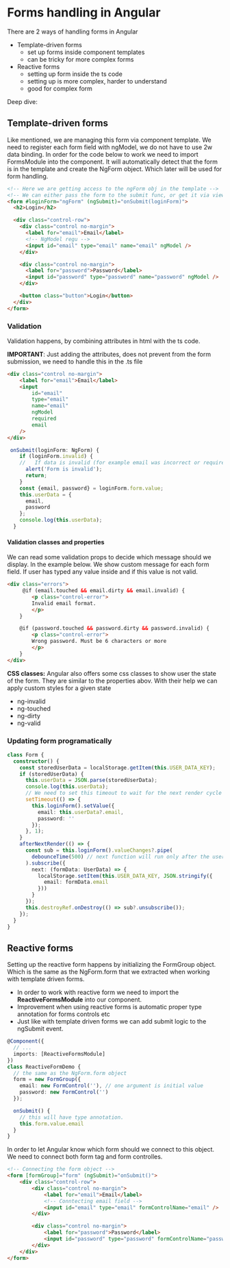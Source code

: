 # Forms handling in Angular
There are 2 ways of handling forms in Angular

- Template-driven forms
    - set up forms inside component templates
    - can be tricky for more complex forms
- Reactive forms
    - setting up form inside the ts code
    - setting up is more complex, harder to understand
    - good for complex form

Deep dive:

## Template-driven forms
Like mentioned, we are managing this form via component template.
We need to register each form field with ngModel, we do not have to use 2w data binding.
In order for the code below to work we need to import FormsModule into the component.
It will automatically detect that the form is in the template and create the NgForm object.
Which later will be used for form handling.

````html
<!-- Here we are getting access to the ngForm obj in the template -->
<!-- We can either pass the form to the submit func, or get it via viewChild  -->
<form #loginForm="ngForm" (ngSubmit)="onSubmit(loginForm)">
  <h2>Login</h2>

  <div class="control-row">
    <div class="control no-margin">
      <label for="email">Email</label>
      <!-- NgModel regu -->
      <input id="email" type="email" name="email" ngModel />
    </div>

    <div class="control no-margin">
      <label for="password">Password</label>
      <input id="password" type="password" name="password" ngModel />
    </div>

    <button class="button">Login</button>
  </div>
</form>
````

### Validation
Validation happens, by combining attributes in html with the ts code.

<b>IMPORTANT</b>: Just adding the attributes, does not prevent from the form submission, we need to handle this in the .ts file

````html
<div class="control no-margin">
    <label for="email">Email</label>
    <input 
        id="email" 
        type="email" 
        name="email" 
        ngModel 
        required 
        email 
    />
</div>
````

````ts
 onSubmit(loginForm: NgForm) {
    if (loginForm.invalid) {
    //   If data is invalid (for example email was incorrect or required fields was not filled, error will be shown)
      alert('Form is invalid');
      return;
    }
    const {email, password} = loginForm.form.value;
    this.userData = {
      email,
      password
    };
    console.log(this.userData);
  }
````

#### Validation classes and properties
We can read some validation props to decide which message should we display.
In the example below. We show custom message for each form field.
If user has typed any value inside and if this value is not valid.

````html
<div class="errors">
     @if (email.touched && email.dirty && email.invalid) {
        <p class="control-error">
        Invalid email format.
        </p>
    }

    @if (password.touched && password.dirty && password.invalid) {
        <p class="control-error">
        Wrong password. Must be 6 characters or more
        </p>
    }
</div>
````

<b>CSS classes:</b> Angular also offers some css classes to show user the state of the form.
They are similar to the properties abov. With their help we can apply custom styles for a given state

- ng-invalid
- ng-touched
- ng-dirty
- ng-valid

### Updating form programatically
````ts
class Form {
  constructor() {
    const storedUserData = localStorage.getItem(this.USER_DATA_KEY);
    if (storedUserData) {
      this.userData = JSON.parse(storedUserData);
      console.log(this.userData);
      // We need to set this timeout to wait for the next render cycle
      setTimeout(() => {
        this.loginForm().setValue({
          email: this.userData?.email,
          password: ''
        });
      }, 1);
    }
    afterNextRender(() => {
      const sub = this.loginForm().valueChanges?.pipe(
        debounceTime(500) // next function will run only after the user will stop typing for at least 500 ms, better for perf
      ).subscribe({
        next: (formData: UserData) => {
          localStorage.setItem(this.USER_DATA_KEY, JSON.stringify({
            email: formData.email
          }))
        }
      });
      this.destroyRef.onDestroy(() => sub?.unsubscribe());
    });
  }
}
````

## Reactive forms
Setting up the reactive form happens by initializing the FormGroup object. 
Which is the same as the NgForm.form that we extracted when working with template driven forms.

- In order to work with reactive form we need to import the <b>ReactiveFormsModule</b> into our component.
- Improvement when using reactive forms is automatic proper type annotation for forms controls etc 
- Just like with template driven forms we can add submit logic to the ngSubmit event.

````ts
@Component({
  // ...
  imports: [ReactiveFormsModule]
})
class ReactiveFormDemo {
  // the same as the NgForm.form object
  form = new FormGroup({
    email: new FormControl(''), // one argument is initial value
    password: new FormControl('')
  });

  onSubmit() {
    // this will have type annotation.
    this.form.value.email
  }
}
````

In order to let Angular know which form should we connect to this object.
We need to connect both form tag and form controlles.

````html
<!-- Connecting the form object -->
<form [formGroup]="form" (ngSubmit)="onSubmit()">
    <div class="control-row">
        <div class="control no-margin">
            <label for="email">Email</label>
            <!-- Conntecting email field -->
            <input id="email" type="email" formControlName="email" />
        </div>

        <div class="control no-margin">
            <label for="password">Password</label>
            <input id="password" type="password" formControlName="password" />
        </div>
    </div>
</form>
````
